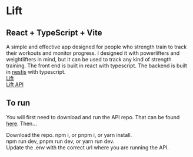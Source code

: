 # Lift 
## React + TypeScript + Vite
A simple and effective app designed for people who strength train to track their workouts and monitor progress. I designed it with powerlifters and weightlifters in mind, but it can be used to track any kind of strength training. The front end is built in react with typescript. The backend is built in [nestjs](https://nestjs.com/) with typescript.<br/>
[Lift](https://github.com/josephplaugher/lift)<br/> 
[Lift API](https://github.com/josephplaugher/liftapi)

## To run
You will first need to download and run the API repo. That can be found [here](https://github.com/josephplaugher/liftapi).
Then...

Download the repo. 
npm i, or pnpm i, or yarn install.<br/>
npm run dev, pnpm run dev, or yarn run dev.<br/>
Update the .env with the correct url where you are running the API.
